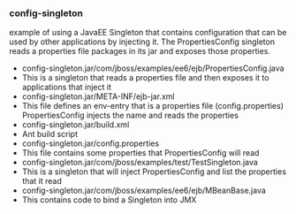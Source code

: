 ### config-singleton
example of using a JavaEE Singleton that contains configuration that can be used by other applications by injecting it. The PropertiesConfig singleton reads a properties file packages in its jar and exposes those properties.

* config-singleton.jar/com/jboss/examples/ee6/ejb/PropertiesConfig.java
 * This is a singleton that reads a properties file and then exposes it to applications that inject it
* config-singleton.jar/META-INF/ejb-jar.xml
 * This file defines an env-entry that is a properties file (config.properties) PropertiesConfig injects the name and reads the properties
* config-singleton.jar/build.xml
 * Ant build script
* config-singleton.jar/config.properties
 * This file contains some properties that PropertiesConfig will read
* config-singleton.jar/com/jboss/examples/test/TestSingleton.java
 * This is a singleton that will inject PropertiesConfig and list the properties that it read
* config-singleton.jar/com/jboss/examples/ee6/ejb/MBeanBase.java
 * <TODO> This contains code to bind a Singleton into JMX
